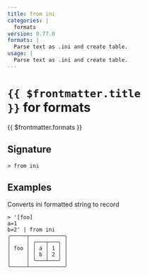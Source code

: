 ```yaml
---
title: from ini
categories: |
  formats
version: 0.77.0
formats: |
  Parse text as .ini and create table.
usage: |
  Parse text as .ini and create table.
---
```


# <code>{{ $frontmatter.title }}</code> for formats

<div class='command-title'>{{ $frontmatter.formats }}</div>

## Signature

```> from ini ```

## Examples

Converts ini formatted string to record
```shell
> '[foo]
a=1
b=2' | from ini
╭─────┬───────────╮
│     │ ╭───┬───╮ │
│ foo │ │ a │ 1 │ │
│     │ │ b │ 2 │ │
│     │ ╰───┴───╯ │
╰─────┴───────────╯
```
